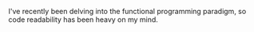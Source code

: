 I've recently been delving into the functional programming paradigm, so code readability has been heavy on my mind. 

